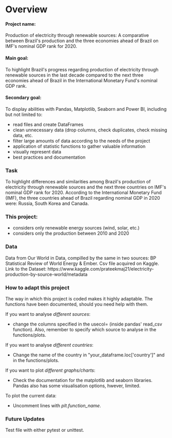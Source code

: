 <h1>Overview</h1>

<h4>Project name:</h4>

Production of electricity through renewable sources: A comparative between Brazil's production and the three economies ahead of Brazil on IMF's nominal GDP rank for 2020.

<h4>Main goal:</h4>
To highlight Brazil's progress regarding production of electricity through renewable sources in the last decade compared to the next three economies ahead of Brazil in the International Monetary Fund's nominal GDP rank.

<h4>Secondary goal:</h4>
To display abilities with Pandas, Matplotlib, Seaborn and Power BI, including but not limited to:

* read files and create DataFrames
* clean unnecessary data (drop columns, check duplicates, check missing data, etc.
* filter large amounts of data according to the needs of the project
* application of statistic functions to gather valuable information
* visually represent data
* best practices and documentation


<h3>Task</h3>

To highlight differences and similarities among Brazil's production of electricity through renewable sources and the next three countries on IMF's nominal GDP rank for 2020. According to the International Monetary Fund (IMF), the three countries ahead of Brazil regarding nominal GDP in 2020 were: Russia, South Korea and Canada.

<h3>This project:</h3>

* considers only renewable energy sources (wind, solar, etc.)
* considers only the production between 2010 and 2020

<h3>Data</h3>
Data from Our World in Data, compilled by the same in two sources: BP Statistical Review of World Energy & Ember. Csv file acquired on Kaggle. Link to the Dataset:
https://www.kaggle.com/prateekmaj21/electricity-production-by-source-world/metadata

<h3>How to adapt this project</h3>

The way in which this project is coded makes it highly adaptable. The functions have been documented, should you need help with them.

If you want to analyse <i>different sources</i>:
* change the columns specified in the usecol= (inside pandas' read_csv function). Also, remember to specify which source to analyse in the functions/plots.

If you want to analyse <i>different countries</i>:
* Change the name of the country in "your_dataframe.loc['country']" and in the functions/plots.

If you want to plot <i>different graphs/charts</i>:
* Check the documentation for the matplotlib and seaborn libraries. Pandas also has some visualisation options, hwever, limited.

To plot the current data:
* Uncomment lines with <i>plt.function_name</i>.

<h3>Future Updates</h3>

Test file with either pytest or unittest.
